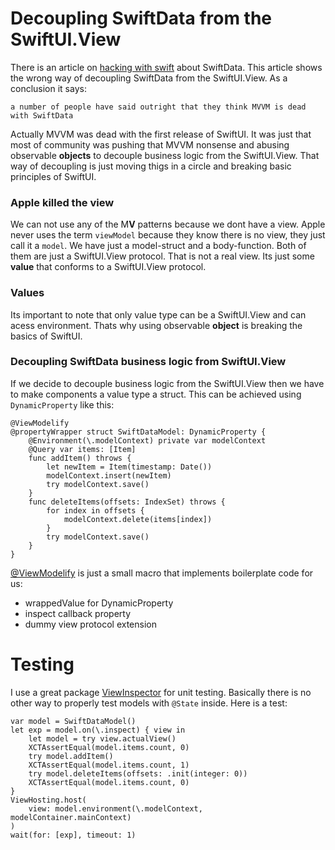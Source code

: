 # Decoupling SwiftData from the SwiftUI.View
There is an article on [hacking with swift](https://www.hackingwithswift.com/quick-start/swiftdata/how-to-use-mvvm-to-separate-swiftdata-from-your-views) about SwiftData. This article shows the wrong way of decoupling SwiftData from the SwiftUI.View. As a conclusion it says:
```
a number of people have said outright that they think MVVM is dead with SwiftData
```
Actually MVVM was dead with the first release of SwiftUI. It was just that most of community was pushing that MVVM nonsense and abusing observable **objects** to decouple business logic from the SwiftUI.View.
That way of decoupling is just moving thigs in a circle and breaking basic principles of SwiftUI.

### Apple killed the view
We can not use any of the M**V** patterns because we dont have a view. Apple never uses the term `viewModel` because they know there is no view, they just call it a `model`. We have just a model-struct and a body-function. Both of them are just a SwiftUI.View protocol. That is not a real view.
Its just some **value** that conforms to a SwiftUI.View protocol.

### Values
Its important to note that only value type can be a SwiftUI.View and can acess environment. Thats why using observable **object** is breaking the basics of SwiftUI.

### Decoupling SwiftData business logic from SwiftUI.View
If we decide to decouple business logic from the SwiftUI.View then we have to make components a value type a struct. This can be achieved using `DynamicProperty` like this:
```
@ViewModelify
@propertyWrapper struct SwiftDataModel: DynamicProperty {
    @Environment(\.modelContext) private var modelContext
    @Query var items: [Item]
    func addItem() throws {
        let newItem = Item(timestamp: Date())
        modelContext.insert(newItem)
        try modelContext.save()
    }
    func deleteItems(offsets: IndexSet) throws {
        for index in offsets {
            modelContext.delete(items[index])
        }
        try modelContext.save()
    }
}
```
[@ViewModelify](https://github.com/sisoje/viewmodelify-swift) is just a small macro that implements boilerplate code for us:
- wrappedValue for DynamicProperty
- inspect callback property
- dummy view protocol extension

# Testing
I use a great package [ViewInspector](https://github.com/nalexn/ViewInspector) for unit testing. Basically there is no other way to properly test models with `@State` inside. Here is a test:
```
var model = SwiftDataModel()
let exp = model.on(\.inspect) { view in
    let model = try view.actualView()
    XCTAssertEqual(model.items.count, 0)
    try model.addItem()
    XCTAssertEqual(model.items.count, 1)
    try model.deleteItems(offsets: .init(integer: 0))
    XCTAssertEqual(model.items.count, 0)
}
ViewHosting.host(
    view: model.environment(\.modelContext, modelContainer.mainContext)
)
wait(for: [exp], timeout: 1)
```

